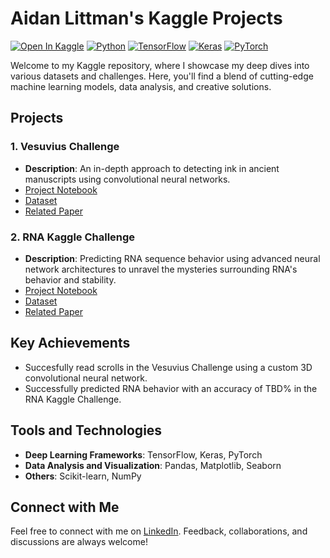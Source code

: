 # Aidan Littman's Kaggle Projects

[![Open In Kaggle](https://img.shields.io/badge/-Kaggle-blue?logo=kaggle)](https://www.kaggle.com/colewelkins)
[![Python](https://img.shields.io/badge/Python-3.7%2B-blue.svg)](https://www.python.org/downloads/)
[![TensorFlow](https://img.shields.io/badge/Framework-TensorFlow-orange.svg)](https://www.tensorflow.org/)
[![Keras](https://img.shields.io/badge/Framework-Keras-orange.svg)](https://keras.io/)
[![PyTorch](https://img.shields.io/badge/Framework-PyTorch-orange.svg)](https://pytorch.org/)

Welcome to my Kaggle repository, where I showcase my deep dives into various datasets and challenges. Here, you'll find a blend of cutting-edge machine learning models, data analysis, and creative solutions.

## Projects

### 1. Vesuvius Challenge
- **Description**: An in-depth approach to detecting ink in ancient manuscripts using convolutional neural networks.
- [Project Notebook](https://www.kaggle.com/code/colewelkins/give-me-words)
- [Dataset](https://www.kaggle.com/competitions/vesuvius-challenge-ink-detection/)
- [Related Paper](https://journals.plos.org/plosone/article?id=10.1371/journal.pone.0215775)

### 2. RNA Kaggle Challenge
- **Description**: Predicting RNA sequence behavior using advanced neural network architectures to unravel the mysteries surrounding RNA's behavior and stability.
- [Project Notebook](https://www.kaggle.com/code/colewelkins/mlrna)
- [Dataset](https://www.kaggle.com/c/stanford-covid-vaccine)
- [Related Paper](TODO)


## Key Achievements

- Succesfully read scrolls in the Vesuvius Challenge using a custom 3D convolutional neural network.
- Successfully predicted RNA behavior with an accuracy of TBD% in the RNA Kaggle Challenge.

## Tools and Technologies

- **Deep Learning Frameworks**: TensorFlow, Keras, PyTorch
- **Data Analysis and Visualization**: Pandas, Matplotlib, Seaborn
- **Others**: Scikit-learn, NumPy

## Connect with Me

Feel free to connect with me on [LinkedIn](https://www.linkedin.com/in/aidanlittman). Feedback, collaborations, and discussions are always welcome!
